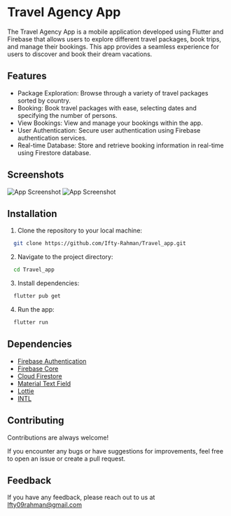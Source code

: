 
# Travel Agency App

The Travel Agency App is a mobile application developed using Flutter and Firebase that allows users to explore different travel packages, book trips, and manage their bookings. This app provides a seamless experience for users to discover and book their dream vacations.




## Features

- Package Exploration: Browse through a variety of travel packages sorted by country.
- Booking: Book travel packages with ease, selecting dates and specifying the number of persons.
- View Bookings: View and manage your bookings within the app.
- User Authentication: Secure user authentication using Firebase authentication services.
- Real-time Database: Store and retrieve booking information in real-time using Firestore database.

## Screenshots

![App Screenshot](https://i.ibb.co/TRShx9G/Saturday-18-May-2024-15-40-21.png)
![App Screenshot](https://i.ibb.co/XttBK9W/Saturday-18-May-2024-15-40-42.png)

## Installation

1. Clone the repository to your local machine:

```bash
  git clone https://github.com/Ifty-Rahman/Travel_app.git
```
2. Navigate to the project directory:


```bash
  cd Travel_app
```
3. Install dependencies:


```bash
  flutter pub get
```

4. Run the app:

```bash
  flutter run
```
## Dependencies

- [Firebase Authentication](https://pub.dev/packages/firebase_auth)
- [Firebase Core](https://pub.dev/packages/firebase_core)
- [Cloud Firestore](https://pub.dev/packages/cloud_firestore)
- [Material Text Field](https://pub.dev/packages/material_text_fields)
- [Lottie](https://pub.dev/packages/lottie)
- [INTL](https://pub.dev/packages/intl)


## Contributing

Contributions are always welcome!

If you encounter any bugs or have suggestions for improvements, feel free to open an issue or create a pull request.


## Feedback

If you have any feedback, please reach out to us at Ifty09rahman@gmail.com

